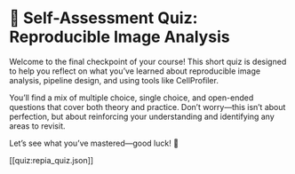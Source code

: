 # 🧠 Self-Assessment Quiz: Reproducible Image Analysis
Welcome to the final checkpoint of your course! This short quiz is designed to help you reflect on what you’ve learned about reproducible image analysis, pipeline design, and using tools like CellProfiler.

You’ll find a mix of multiple choice, single choice, and open-ended questions that cover both theory and practice. Don’t worry—this isn’t about perfection, but about reinforcing your understanding and identifying any areas to revisit.

Let’s see what you’ve mastered—good luck! 🎯

[[quiz:repia_quiz.json]]